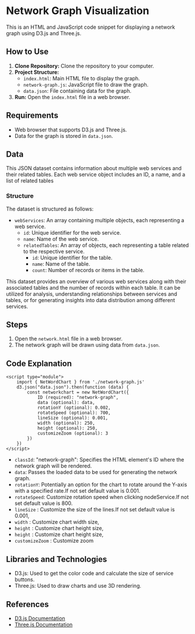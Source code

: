 # Network Graph Visualization

This is an HTML and JavaScript code snippet for displaying a network graph using D3.js and Three.js.

## How to Use

1. **Clone Repository:** Clone the repository to your computer.
2. **Project Structure:**
   - `index.html`: Main HTML file to display the graph.
   - `network-graph.js`: JavaScript file to draw the graph.
   - `data.json`: File containing data for the graph.
3. **Run:** Open the `index.html` file in a web browser.

## Requirements

- Web browser that supports D3.js and Three.js.
- Data for the graph is stored in `data.json`.

## Data
This JSON dataset contains information about multiple web services and their related tables. Each web service object includes an ID, a name, and a list of related tables

### Structure
The dataset is structured as follows:

* `webServices`: An array containing multiple objects, each representing a web service.
    * `id`: Unique identifier for the web service.
    * `name`: Name of the web service.
    * `relatedTables`: An array of objects, each representing a table related to the respective service.
        * `id`: Unique identifier for the table.
        * `name`: Name of the table.
        * `count`: Number of records or items in the table.

This dataset provides an overview of various web services along with their associated tables and the number of records within each table. It can be utilized for analysis, understanding relationships between services and tables, or for generating insights into data distribution among different services.

## Steps

1. Open the `network.html` file in a web browser.
2. The network graph will be drawn using data from `data.json`.

## Code Explanation

```
<script type="module">
    import { NetWordChart } from './network-graph.js'
    d3.json("data.json").then(function (data) {
        const networkchart = new NetWordChart({
            ID (required): "network-graph",
            data (optional): data,
            rotationY (optional): 0.002,
            rotateSpeed (optional): 700,
            lineSize (optional): 0.001,
            width (optional): 250,
            height (optional): 250,
            customizeZoom (optional): 3
        })
    })
</script>
```

* `classId`: "network-graph": Specifies the HTML element's ID where the network graph will be rendered.
* `data`: Passes the loaded data to be used for generating the network graph.
* `rotationY`: Potentially an option for the chart to rotate around the Y-axis with a specified rate.If not set default value is 0.001.
* `rotateSpeed`: Customize rotation speed when clicking nodeService.If not set default value is 800.
* `lineSize` : Customize the size of the lines.If not set default value is 0.001,
* `width` : Customize chart width size,
* `height` : Customize chart height size,
* `height` : Customize chart height size,
* `customizeZoom` : Customize zoom

## Libraries and Technologies

- D3.js: Used to get the color code and calculate the size of service buttons.
- Three.js: Used to draw charts and use 3D rendering.

## References
- [D3.js Documentation](https://d3js.org/)
- [Three.js Documentation](https://threejs.org/)
